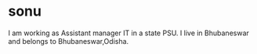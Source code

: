 # sonu
I am working as Assistant manager IT in a state PSU.
I live in Bhubaneswar and belongs to Bhubaneswar,Odisha.

